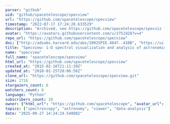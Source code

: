 ```yaml
---
parser: "github"
uid: "github/spacetelescope/specview"
url: "https://github.com/spacetelescope/specview"
timestamp: "2022-07-17 17:24:28.633529"
description: "Archived, see https://github.com/spacetelescope/specviz for future development. Spectrum visualization, manipulation,  and fitting"
avatar: "https://avatars.githubusercontent.com/u/2751928?v=4"
repo_url: "https://github.com/spacetelescope/specview"
doi: ["http://adsabs.harvard.edu/abs/2002SPIE.4847..410B", "https://ui.adsabs.harvard.edu/abs/2012ascl.soft10016S/abstract"]
title: "Specview: 1-D spectral visualization and analysis of astronomical spectrograms"
name: "specview"
full_name: "spacetelescope/specview"
html_url: "https://github.com/spacetelescope/specview"
created_at: "2015-02-16T21:11:39Z"
updated_at: "2018-01-25T20:06:56Z"
clone_url: "https://github.com/spacetelescope/specview.git"
size: 2716
stargazers_count: 6
watchers_count: 6
language: "Python"
subscribers_count: 18
owner: {"html_url": "https://github.com/spacetelescope", "avatar_url": "https://avatars.githubusercontent.com/u/2751928?v=4", "login": "spacetelescope", "type": "Organization"}
topics: ["spectroscopy", "astronomy", "viewer", "data-analysis"]
date: "2025-09-27 14:24:24.548882"
---
```

